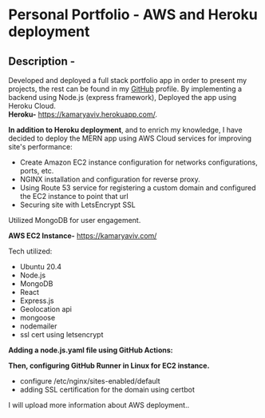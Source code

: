 # Personal Portfolio - AWS and Heroku deployment
## Description - 
Developed and deployed a full stack portfolio app in order to present my projects, the rest can be found in my [GitHub](https://github.com/akamary) profile. By implementing a backend using Node.js (express framework),  Deployed the app using Heroku Cloud.  
**Heroku-** https://kamaryaviv.herokuapp.com/.  

**In addition to Heroku deployment**, and to enrich my knowledge, I have decided to deploy the MERN app using AWS Cloud services for improving site's performance:
* Create Amazon EC2 instance configuration for networks configurations, ports, etc. 
* NGINX installation and configuration for reverse proxy.
* Using Route 53 service for registering a custom domain and configured the EC2 instance to point that url 
* Securing site with LetsEncrypt SSL  

Utilized MongoDB for user engagement.

**AWS EC2 Instance-** https://kamaryaviv.com/



Tech utilized: 
* Ubuntu 20.4
* Node.js
* MongoDB
* React
* Express.js
* Geolocation api
* mongoose
* nodemailer
* ssl cert using letsencrypt

**Adding a node.js.yaml file using GitHub Actions:**

**Then, configuring GitHub Runner in Linux for EC2 instance.**

* configure /etc/nginx/sites-enabled/default
* adding SSL certification for the domain using certbot

I will upload more information about AWS deployment..

